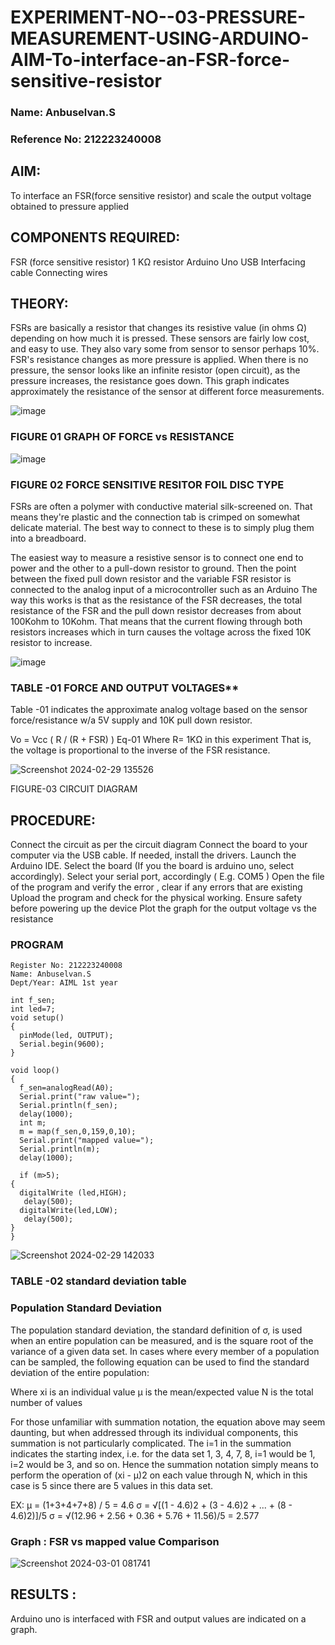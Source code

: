 # EXPERIMENT-NO--03-PRESSURE-MEASUREMENT-USING-ARDUINO-AIM-To-interface-an-FSR-force-sensitive-resistor
### Name: Anbuselvan.S
### Reference No: 212223240008

## AIM:
To interface an FSR(force sensitive resistor) and scale the output voltage obtained to pressure applied

## COMPONENTS REQUIRED:
FSR (force sensitive resistor)
1 KΩ resistor
Arduino Uno
USB Interfacing cable
Connecting wires

## THEORY:
FSRs are basically a resistor that changes its resistive value (in ohms Ω) depending on how much it is pressed. These sensors are fairly low cost, and easy to use. They also vary some from sensor to sensor perhaps 10%. FSR's resistance changes as more pressure is applied. When there is no pressure, the sensor looks like an infinite resistor (open circuit), as the pressure increases, the resistance goes down. This graph indicates approximately the resistance of the sensor at different force measurements.

![image](https://github.com/anbuselvan1519/EXPERIMENT-NO--04-PRESSURE-MEASUREMENT-USING-ARDUINO-AIM-To-interface-an-FSR-force-sensitive-resist/assets/139841744/c4c96d6f-c844-4050-89bb-a91b37fdae9f)

### FIGURE 01 GRAPH OF FORCE vs RESISTANCE 

![image](https://github.com/anbuselvan1519/EXPERIMENT-NO--04-PRESSURE-MEASUREMENT-USING-ARDUINO-AIM-To-interface-an-FSR-force-sensitive-resist/assets/139841744/ceb901d8-ce41-471b-abe1-e95627a5f0b1)

### FIGURE 02 FORCE SENSITIVE RESITOR FOIL DISC TYPE
FSRs are often a polymer with conductive material silk-screened on. That means they're plastic and the connection tab is crimped on somewhat delicate material. The best way to connect to these is to simply plug them into a breadboard.

The easiest way to measure a resistive sensor is to connect one end to power and the other to a pull-down resistor to ground. Then the point between the fixed pull down resistor and the variable FSR resistor is connected to the analog input of a microcontroller such as an Arduino The way this works is that as the resistance of the FSR decreases, the total resistance of the FSR and the pull down resistor decreases from about 100Kohm to 10Kohm. That means that the current flowing through both resistors increases which in turn causes the voltage across the fixed 10K resistor to increase.

![image](https://github.com/anbuselvan1519/EXPERIMENT-NO--04-PRESSURE-MEASUREMENT-USING-ARDUINO-AIM-To-interface-an-FSR-force-sensitive-resist/assets/139841744/feac28d7-fc77-48a0-8c2e-b1944cdeb5eb)

### TABLE -01 FORCE AND OUTPUT VOLTAGES**
Table -01 indicates the approximate analog voltage based on the sensor force/resistance w/a 5V supply and 10K pull down resistor.

Vo = Vcc ( R / (R + FSR) ) Eq-01
Where R= 1KΩ in this experiment That is, the voltage is proportional to the inverse of the FSR resistance.

![Screenshot 2024-02-29 135526](https://github.com/anbuselvan1519/EXPERIMENT-NO--04-PRESSURE-MEASUREMENT-USING-ARDUINO-AIM-To-interface-an-FSR-force-sensitive-resist/assets/139841744/40a690c5-cbb2-438d-8c62-85c6a40b973c)

FIGURE-03 CIRCUIT DIAGRAM

## PROCEDURE:
Connect the circuit as per the circuit diagram
Connect the board to your computer via the USB cable.
If needed, install the drivers.
Launch the Arduino IDE.
Select the board (If you the board is arduino uno, select accordingly).
Select your serial port, accordingly ( E.g. COM5 )
Open the file of the program and verify the error , clear if any errors that are existing
Upload the program and check for the physical working.
Ensure safety before powering up the device
Plot the graph for the output voltage vs the resistance

### PROGRAM
```
Register No: 212223240008
Name: Anbuselvan.S
Dept/Year: AIML 1st year 

int f_sen;
int led=7;
void setup()
{
  pinMode(led, OUTPUT);
  Serial.begin(9600);
}

void loop()
{
  f_sen=analogRead(A0);
  Serial.print("raw value=");
  Serial.println(f_sen);
  delay(1000);
  int m;
  m = map(f_sen,0,159,0,10);
  Serial.print("mapped value=");
  Serial.println(m);
  delay(1000);
  
  if (m>5);
{
  digitalWrite (led,HIGH);
   delay(500);
  digitalWrite(led,LOW);
   delay(500);
}
}
```

![Screenshot 2024-02-29 142033](https://github.com/anbuselvan1519/EXPERIMENT-NO--04-PRESSURE-MEASUREMENT-USING-ARDUINO-AIM-To-interface-an-FSR-force-sensitive-resist/assets/139841744/71f4e643-7117-43f7-b0df-04fef75abcf4)

### TABLE -02 standard deviation table

### Population Standard Deviation
The population standard deviation, the standard definition of σ, is used when an entire population can be measured, and is the square root of the variance of a given data set. In cases where every member of a population can be sampled, the following equation can be used to find the standard deviation of the entire population:

Where xi is an individual value μ is the mean/expected value N is the total number of values

For those unfamiliar with summation notation, the equation above may seem daunting, but when addressed through its individual components, this summation is not particularly complicated. The i=1 in the summation indicates the starting index, i.e. for the data set 1, 3, 4, 7, 8, i=1 would be 1, i=2 would be 3, and so on. Hence the summation notation simply means to perform the operation of (xi - μ)2 on each value through N, which in this case is 5 since there are 5 values in this data set.

EX: μ = (1+3+4+7+8) / 5 = 4.6
σ = √[(1 - 4.6)2 + (3 - 4.6)2 + ... + (8 - 4.6)2)]/5 σ = √(12.96 + 2.56 + 0.36 + 5.76 + 11.56)/5 = 2.577

### Graph : FSR vs mapped value Comparison

![Screenshot 2024-03-01 081741](https://github.com/anbuselvan1519/EXPERIMENT-NO--04-PRESSURE-MEASUREMENT-USING-ARDUINO-AIM-To-interface-an-FSR-force-sensitive-resist/assets/139841744/55998e5e-b3ba-42b3-af5d-029a5279d4dd)

## RESULTS :
Arduino uno is interfaced with FSR and output values are indicated on a graph.
